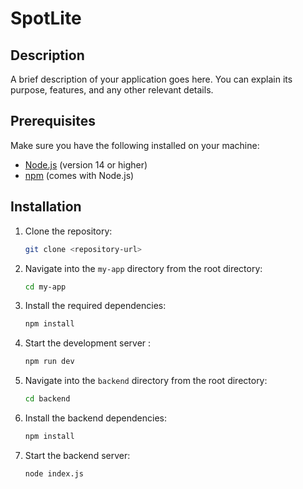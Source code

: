 # SpotLite

## Description

A brief description of your application goes here. You can explain its purpose, features, and any other relevant details.

## Prerequisites

Make sure you have the following installed on your machine:

- [Node.js](https://nodejs.org/) (version 14 or higher)
- [npm](https://www.npmjs.com/) (comes with Node.js)

## Installation

1. Clone the repository:

   ```bash
   git clone <repository-url>

2. Navigate into the `my-app` directory from the root directory:

    ```bash
    cd my-app

3. Install the required dependencies:

    ```bash 
    npm install

4. Start the development server :

    ```bash
    npm run dev

5. Navigate into the `backend` directory from the root directory:

    ```bash
    cd backend

6. Install the backend dependencies:

    ```bash
    npm install

7. Start the backend server:

    ```
    node index.js
